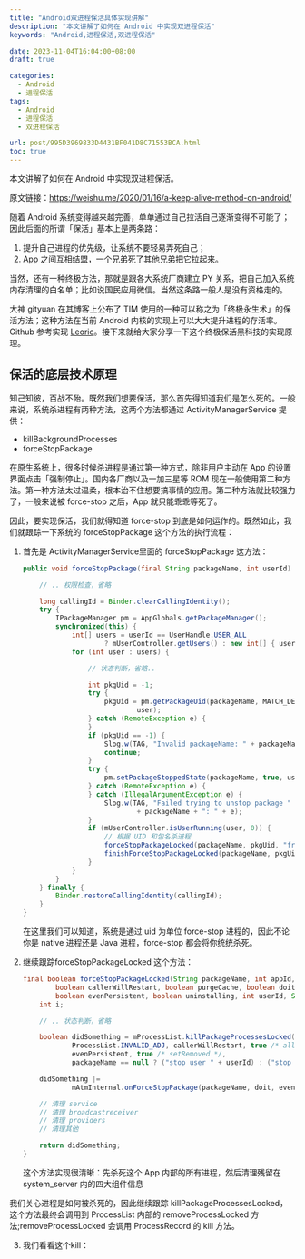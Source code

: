 ```yaml
---
title: "Android双进程保活具体实现讲解"
description: "本文讲解了如何在 Android 中实现双进程保活"
keywords: "Android,进程保活,双进程保活"

date: 2023-11-04T16:04:00+08:00
draft: true

categories:
  - Android
  - 进程保活
tags:
  - Android
  - 进程保活
  - 双进程保活

url: post/995D3969833D4431BF041D8C71553BCA.html
toc: true
---
```


本文讲解了如何在 Android 中实现双进程保活。

<!--More-->

原文链接：https://weishu.me/2020/01/16/a-keep-alive-method-on-android/

随着 Android 系统变得越来越完善，单单通过自己拉活自己逐渐变得不可能了；因此后面的所谓「保活」基本上是两条路：

1. 提升自己进程的优先级，让系统不要轻易弄死自己；
2. App 之间互相结盟，一个兄弟死了其他兄弟把它拉起来。

当然，还有一种终极方法，那就是跟各大系统厂商建立 PY 关系，把自己加入系统内存清理的白名单；比如说国民应用微信。当然这条路一般人是没有资格走的。

大神 gityuan 在其博客上公布了 TIM 使用的一种可以称之为「终极永生术」的保活方法；这种方法在当前 Android 内核的实现上可以大大提升进程的存活率。Github 参考实现 [Leoric](https://github.com/tiann/Leoric)。接下来就给大家分享一下这个终极保活黑科技的实现原理。

## 保活的底层技术原理

知己知彼，百战不殆。既然我们想要保活，那么首先得知道我们是怎么死的。一般来说，系统杀进程有两种方法，这两个方法都通过 ActivityManagerService 提供：

- killBackgroundProcesses
- forceStopPackage

在原生系统上，很多时候杀进程是通过第一种方式，除非用户主动在 App 的设置界面点击「强制停止」。国内各厂商以及一加三星等 ROM 现在一般使用第二种方法。第一种方法太过温柔，根本治不住想要搞事情的应用。第二种方法就比较强力了，一般来说被 force-stop 之后，App 就只能乖乖等死了。

因此，要实现保活，我们就得知道 force-stop 到底是如何运作的。既然如此，我们就跟踪一下系统的 forceStopPackage 这个方法的执行流程：

1. 首先是 ActivityManagerService里面的 forceStopPackage 这方法：

    ```java
    public void forceStopPackage(final String packageName, int userId) {

        // .. 权限检查，省略

        long callingId = Binder.clearCallingIdentity();
        try {
            IPackageManager pm = AppGlobals.getPackageManager();
            synchronized(this) {
                int[] users = userId == UserHandle.USER_ALL
                        ? mUserController.getUsers() : new int[] { userId };
                for (int user : users) {

                    // 状态判断，省略..

                    int pkgUid = -1;
                    try {
                        pkgUid = pm.getPackageUid(packageName, MATCH_DEBUG_TRIAGED_MISSING,
                                user);
                    } catch (RemoteException e) {
                    }
                    if (pkgUid == -1) {
                        Slog.w(TAG, "Invalid packageName: " + packageName);
                        continue;
                    }
                    try {
                        pm.setPackageStoppedState(packageName, true, user);
                    } catch (RemoteException e) {
                    } catch (IllegalArgumentException e) {
                        Slog.w(TAG, "Failed trying to unstop package "
                                + packageName + ": " + e);
                    }
                    if (mUserController.isUserRunning(user, 0)) {
                        // 根据 UID 和包名杀进程
                        forceStopPackageLocked(packageName, pkgUid, "from pid " + callingPid);
                        finishForceStopPackageLocked(packageName, pkgUid);
                    }
                }
            }
        } finally {
            Binder.restoreCallingIdentity(callingId);
        }
    }
    ```

    在这里我们可以知道，系统是通过 uid 为单位 force-stop 进程的，因此不论你是 native 进程还是 Java 进程，force-stop 都会将你统统杀死。

2. 继续跟踪forceStopPackageLocked 这个方法：

    ```java
    final boolean forceStopPackageLocked(String packageName, int appId,
            boolean callerWillRestart, boolean purgeCache, boolean doit,
            boolean evenPersistent, boolean uninstalling, int userId, String reason) {
        int i;

        // .. 状态判断，省略

        boolean didSomething = mProcessList.killPackageProcessesLocked(packageName, appId, userId,
                ProcessList.INVALID_ADJ, callerWillRestart, true /* allowRestart */, doit,
                evenPersistent, true /* setRemoved */,
                packageName == null ? ("stop user " + userId) : ("stop " + packageName));

        didSomething |=
                mAtmInternal.onForceStopPackage(packageName, doit, evenPersistent, userId);

        // 清理 service
        // 清理 broadcastreceiver
        // 清理 providers
        // 清理其他

        return didSomething;
    }
    ```

    这个方法实现很清晰：先杀死这个 App 内部的所有进程，然后清理残留在 system_server 内的四大组件信息

我们关心进程是如何被杀死的，因此继续跟踪 killPackageProcessesLocked，这个方法最终会调用到 ProcessList 内部的 removeProcessLocked 方法;removeProcessLocked 会调用 ProcessRecord 的 kill 方法。

3. 我们看看这个kill：

```java

```